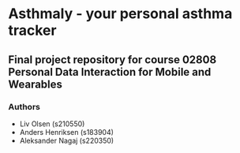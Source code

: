 # Asthmaly - your personal asthma tracker

## Final project repository for course 02808 Personal Data Interaction for Mobile and Wearables

### Authors

* Liv Olsen (s210550)
* Anders Henriksen (s183904)
* Aleksander Nagaj (s220350)
